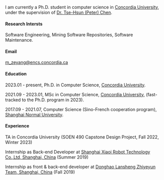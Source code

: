 
I am currently a Ph.D. student in computer science in [Concordia University](https://www.concordia.ca/), under the supervision of [Dr. Tse-Hsun (Peter) Chen](https://petertsehsun.github.io/).

#### Research Intersts
Software Engineering, Mining Software Repositories, Software Maintenance.

#### Email
m_zeyang@encs.concordia.ca

#### Education
2023.01 - present, Ph.D. in Computer Science, [Concordia University](https://www.concordia.ca/).

2021.09 - 2023.01, MSc in Computer Science, [Concordia University](https://www.concordia.ca/), (fast-tracked to the Ph.D. program in 2023).

2017.09 - 2021.07, Computer Science (Sino-French cooperation program), [Shanghai Normal University](https://english.shnu.edu.cn/).

#### Experience

TA in Concordia University 
(SOEN 490 Capstone Design Project, Fall 2022, Winter 2023)

Internship as Back-end Developer at [Shanghai Xiaoi Robot Technology Co.,Ltd, Shanghai, China](https://www.xiaoi.com/) (Summer 2019)

Internship as front & back-end developer at [Donghao Lansheng Zhiyeyun Team, Shanghai, China](https://www.dlg-tec.com/) (Fall 2019)

